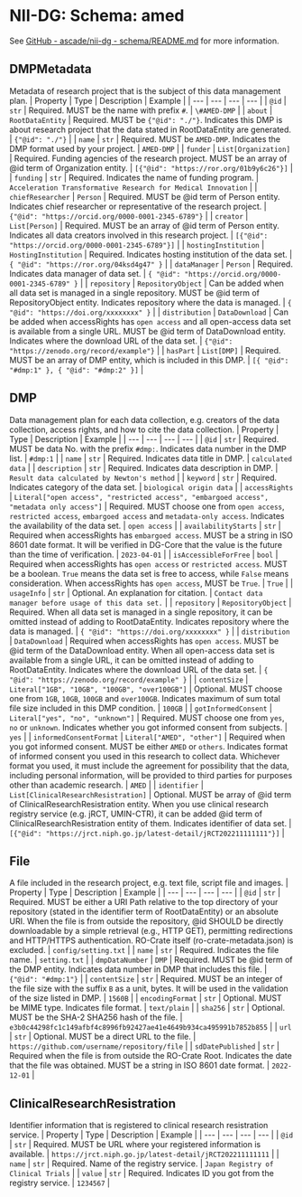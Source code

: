# NII-DG: Schema: amed

See [GitHub - ascade/nii-dg - schema/README.md](https://github.com/ascade/nii-dg/blob/main/schema/README.md) for more information.

## DMPMetadata
Metadata of research project that is the subject of this data management plan.
| Property | Type | Description | Example |
| --- | --- | --- | --- |
| `@id` | `str` | Required. MUST be the name with prefix `#`. | `\#AMED-DMP` |
| `about` | `RootDataEntity` | Required. MUST be `{"@id": "./"}`. Indicates this DMP is about research project that the data stated in RootDataEntity are generated. | `{"@id": "./"}` |
| `name` | `str` | Required. MUST be `AMED-DMP`. Indicates the DMP format used by your project. | `AMED-DMP` |
| `funder` | `List[Organization]` | Required. Funding agencies of the research project. MUST be an array of @id term of Organization entity. | `[{"@id": "https://ror.org/01b9y6c26"}]` |
| `funding` | `str` | Required. Indicates the name of funding program. | `Acceleration Transformative Research for Medical Innovation` |
| `chiefResearcher` | `Person` | Required. MUST be @id term of Person entity. Indicates chief researcher or representative of the research project. | `{"@id": "https://orcid.org/0000-0001-2345-6789"}` |
| `creator` | `List[Person]` | Required. MUST be an array of @id term of Person entity. Indicates all data creators involved in this research project. | `[{"@id": "https://orcid.org/0000-0001-2345-6789"}]` |
| `hostingInstitution` | `HostingInstitution` | Required. Indicates hosting institution of the data set. | `{ "@id": "https://ror.org/04ksd4g47" }` |
| `dataManager` | `Person` | Required. Indicates data manager of data set. | `{ "@id": "https://orcid.org/0000-0001-2345-6789" }` |
| `repository` | `RepositoryObject` | Can be added when all data set is managed in a single repository. MUST be @id term of RepositoryObject entity. Indicates repository where the data is managed. | `{ "@id": "https://doi.org/xxxxxxxx" }` |
| `distribution` | `DataDownload` | Can be added when accessRights has `open access` and all open-access data set is available from a single URL. MUST be @id term of DataDownload entity. Indicates where the download URL of the data set. | `{"@id": "https://zenodo.org/record/example"}` |
| `hasPart` | `List[DMP]` | Required. MUST be an array of DMP entity, which is included in this DMP. | `[{ "@id": "#dmp:1" }, { "@id": "#dmp:2" }]` |

## DMP
Data management plan for each data collection, e.g. creators of the data collection, access rights, and how to cite the data collection.
| Property | Type | Description | Example |
| --- | --- | --- | --- |
| `@id` | `str` | Required. MUST be data No. with the prefix `#dmp:`. Indicates data number in the DMP list. | `#dmp:1` |
| `name` | `str` | Required. Indicates data title in DMP. | `calculated data` |
| `description` | `str` | Required. Indicates data description in DMP. | `Result data calculated by Newton's method` |
| `keyword` | `str` | Required. Indicates category of the data set. | `biological origin data` |
| `accessRights` | `Literal["open access", "restricted access", "embargoed access", "metadata only access"]` | Required. MUST choose one from `open access`, `restricted access`, `embargoed access` and `metadata-only access`. Indicates the availability of the data set. | `open access` |
| `availabilityStarts` | `str` | Required when accessRights has `embargoed access`. MUST be a string in ISO 8601 date format. It will be verified in DG-Core that the value is the future than the time of verification. | `2023-04-01` |
| `isAccessibleForFree` | `bool` | Required when accessRights has `open access` or `restricted access`. MUST be a boolean. `True` means the data set is free to access, while `False` means consideration. When accessRights has `open access`, MUST be `True`. | `True` |
| `usageInfo` | `str` | Optional. An explanation for citation. | `Contact data manager before usage of this data set.` |
| `repository` | `RepositoryObject` | Required. When all data set is managed in a single repository, it can be omitted instead of adding to RootDataEntity. Indicates repository where the data is managed. | `{ "@id": "https://doi.org/xxxxxxxx" }` |
| `distribution` | `DataDownload` | Required when accessRights has `open access`. MUST be @id term of the DataDownload entity. When all open-access data set is available from a single URL, it can be omitted instead of adding to RootDataEntity. Indicates where the download URL of the data set. | `{ "@id": "https://zenodo.org/record/example" }` |
| `contentSize` | `Literal["1GB", "10GB", "100GB", "over100GB"]` | Optional. MUST choose one from `1GB`, `10GB`, `100GB` and `over100GB`. Indicates maximum of sum total file size included in this DMP condition. | `100GB` |
| `gotInformedConsent` | `Literal["yes", "no", "unknown"]` | Required. MUST choose one from `yes`, `no` or `unknown`. Indicates whether you got informed consent from subjects. | `yes` |
| `informedConsentFormat` | `Literal["AMED", "other"]` | Required when you got informed consent. MUST be either `AMED` or `others`. Indicates format of informed consent you used in this research to collect data. Whichever format you used, it must include the agreement for possibility that the data, including personal information, will be provided to third parties for purposes other than academic research. | `AMED` |
| `identifier` | `List[ClinicalResearchResistration]` | Optional. MUST be array of @id term of ClinicalResearchResistration entity. When you use clinical research registry service (e.g. jRCT, UMIN-CTR), it can be added @id term of ClinicalResearchResistration entity of them. Indicates identifier of data set. | `[{"@id": "https://jrct.niph.go.jp/latest-detail/jRCT202211111111"}]` |

## File
A file included in the research project, e.g. text file, script file and images.
| Property | Type | Description | Example |
| --- | --- | --- | --- |
| `@id` | `str` | Required. MUST be either a URI Path relative to the top directory of your repository (stated in the identifier term of RootDataEntity) or an absolute URI. When the file is from outside the repository, @id SHOULD be directly downloadable by a simple retrieval (e.g., HTTP GET), permitting redirections and HTTP/HTTPS authentication. RO-Crate itself (ro-crate-metadata.json) is excluded. | `config/setting.txt` |
| `name` | `str` | Required. Indicates the file name. | `setting.txt` |
| `dmpDataNumber` | `DMP` | Required. MUST be @id term of the DMP entity. Indicates data number in DMP that includes this file. | `{"@id": "#dmp:1"}` |
| `contentSize` | `str` | Required. MUST be an integer of the file size with the suffix `B` as a unit, bytes. It will be used in the validation of the size listed in DMP. | `1560B` |
| `encodingFormat` | `str` | Optional. MUST be MIME type. Indicates file format. | `text/plain` |
| `sha256` | `str` | Optional. MUST be the SHA-2 SHA256 hash of the file. | `e3b0c44298fc1c149afbf4c8996fb92427ae41e4649b934ca495991b7852b855` |
| `url` | `str` | Optional. MUST be a direct URL to the file. | `https://github.com/username/repository/file` |
| `sdDatePublished` | `str` | Required when the file is from outside the RO-Crate Root. Indicates the date that the file was obtained. MUST be a string in ISO 8601 date format. | `2022-12-01` |

## ClinicalResearchResistration
Identifier information that is registered to clinical research resistration service.
| Property | Type | Description | Example |
| --- | --- | --- | --- |
| `@id` | `str` | Required. MUST be URL where your registered information is available. | `https://jrct.niph.go.jp/latest-detail/jRCT202211111111` |
| `name` | `str` | Required. Name of the registry service. | `Japan Registry of Clinical Trials` |
| `value` | `str` | Required. Indicates ID you got from the registry service. | `1234567` |

